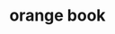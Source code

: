 ---
layout: objects
title: orange book
emoji: orange_book
permalink: 📙.html
image: assets/img/3moji/orange_book.png
---